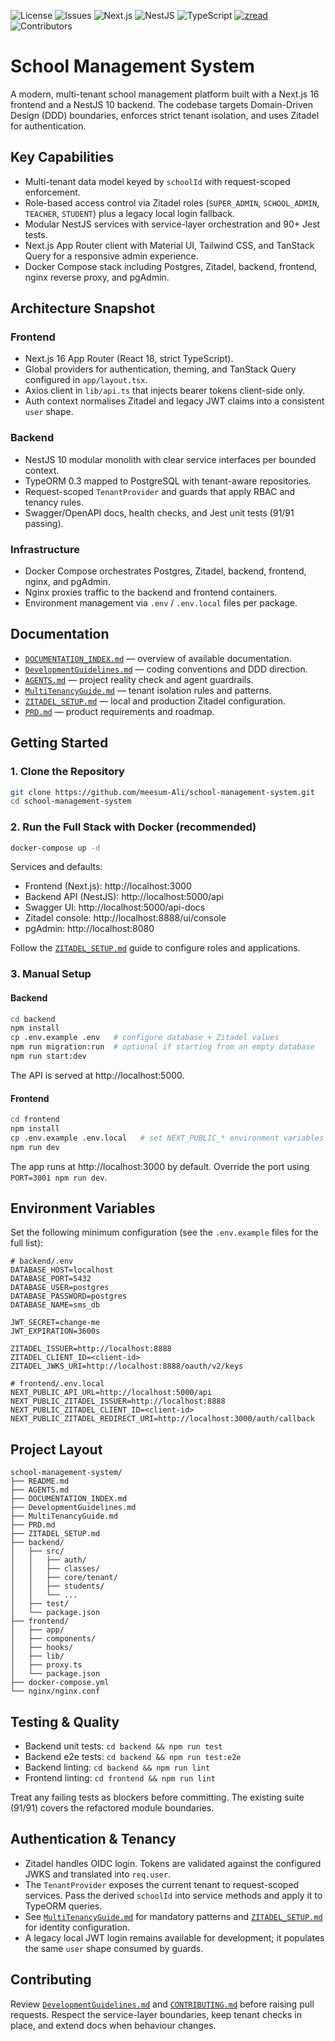 ![License](https://img.shields.io/github/license/meesum-Ali/school-management-system)
![Issues](https://img.shields.io/github/issues/meesum-Ali/school-management-system)
![Next.js](https://img.shields.io/badge/Next.js-16-black)
![NestJS](https://img.shields.io/badge/NestJS-10-red)
![TypeScript](https://img.shields.io/badge/TypeScript-5-blue)
[![zread](https://img.shields.io/badge/Ask_Zread-_.svg?style=flat&color=00b0aa&labelColor=000000&logo=data%3Aimage%2Fsvg%2Bxml%3Bbase64%2CPHN2ZyB3aWR0aD0iMTYiIGhlaWdodD0iMTYiIHZpZXdCb3g9IjAgMCAxNiAxNiIgZmlsbD0ibm9uZSIgeG1sbnM9Imh0dHA6Ly93d3cudzMub3JnLzIwMDAvc3ZnIj4KPHBhdGggZD0iTTQuOTYxNTYgMS42MDAxSDIuMjQxNTZDMS44ODgxIDEuNjAwMSAxLjYwMTU2IDEuODg2NjQgMS42MDE1NiAyLjI0MDFWNC45NjAxQzEuNjAxNTYgNS4zMTM1NiAxLjg4ODEgNS42MDAxIDIuMjQxNTYgNS42MDAxSDQuOTYxNTZDNS4zMTUwMiA1LjYwMDEgNS42MDE1NiA1LjMxMzU2IDUuNjAxNTYgNC45NjAxVjIuMjQwMUM1LjYwMTU2IDEuODg2NjQgNS4zMTUwMiAxLjYwMDEgNC45NjE1NiAxLjYwMDFaIiBmaWxsPSIjZmZmIi8%2BCjxwYXRoIGQ9Ik00Ljk2MTU2IDEwLjM5OTlIMi4yNDE1NkMxLjg4ODEgMTAuMzk5OSAxLjYwMTU2IDEwLjY4NjQgMS42MDE1NiAxMS4wMzk5VjEzLjc1OTlDMS42MDE1NiAxNC4xMTM0IDEuODg4MSAxNC4zOTk5IDIuMjQxNTYgMTQuMzk5OUg0Ljk2MTU2QzUuMzE1MDIgMTQuMzk5OSA1LjYwMTU2IDE0LjExMzQgNS42MDE1NiAxMy43NTk5VjExLjAzOTlDNS42MDE1NiAxMC42ODY0IDUuMzE1MDIgMTAuMzk5OSA0Ljk2MTU2IDEwLjM5OTlaIiBmaWxsPSIjZmZmIi8%2BCjxwYXRoIGQ9Ik0xMy43NTg0IDEuNjAwMUgxMS4wMzg0QzEwLjY4NSAxLjYwMDEgMTAuMzk4NCAxLjg4NjY0IDEwLjM5ODQgMi4yNDAxVjQuOTYwMUMxMC4zOTg0IDUuMzEzNTYgMTAuNjg1IDUuNjAwMSAxMS4wMzg0IDUuNjAwMUgxMy43NTg0QzE0LjExMTkgNS42MDAxIDE0LjM5ODQgNS4zMTM1NiAxNC4zOTg0IDQuOTYwMVYyLjI0MDFDMTQuMzk4NCAxLjg4NjY0IDE0LjExMTkgMS42MDAxIDEzLjc1ODQgMS42MDAxWiIgZmlsbD0iI2ZmZiIvPgo8cGF0aCBkPSJNNCAxMkwxMiA0TDQgMTJaIiBmaWxsPSIjZmZmIi8%2BCjxwYXRoIGQ9Ik00IDEyTDEyIDQiIHN0cm9rZT0iI2ZmZiIgc3Ryb2tlLXdpZHRoPSIxLjUiIHN0cm9rZS1saW5lY2FwPSJyb3VuZCIvPgo8L3N2Zz4K&logoColor=ffffff)](https://zread.ai/meesum-Ali/school-management-system)
![Contributors](https://img.shields.io/github/contributors/meesum-Ali/school-management-system)

# School Management System

A modern, multi-tenant school management platform built with a Next.js 16 frontend and a NestJS 10 backend. The codebase targets Domain-Driven Design (DDD) boundaries, enforces strict tenant isolation, and uses Zitadel for authentication.

## Key Capabilities

- Multi-tenant data model keyed by `schoolId` with request-scoped enforcement.
- Role-based access control via Zitadel roles (`SUPER_ADMIN`, `SCHOOL_ADMIN`, `TEACHER`, `STUDENT`) plus a legacy local login fallback.
- Modular NestJS services with service-layer orchestration and 90+ Jest tests.
- Next.js App Router client with Material UI, Tailwind CSS, and TanStack Query for a responsive admin experience.
- Docker Compose stack including Postgres, Zitadel, backend, frontend, nginx reverse proxy, and pgAdmin.

## Architecture Snapshot

### Frontend
- Next.js 16 App Router (React 18, strict TypeScript).
- Global providers for authentication, theming, and TanStack Query configured in `app/layout.tsx`.
- Axios client in `lib/api.ts` that injects bearer tokens client-side only.
- Auth context normalises Zitadel and legacy JWT claims into a consistent `user` shape.

### Backend
- NestJS 10 modular monolith with clear service interfaces per bounded context.
- TypeORM 0.3 mapped to PostgreSQL with tenant-aware repositories.
- Request-scoped `TenantProvider` and guards that apply RBAC and tenancy rules.
- Swagger/OpenAPI docs, health checks, and Jest unit tests (91/91 passing).

### Infrastructure
- Docker Compose orchestrates Postgres, Zitadel, backend, frontend, nginx, and pgAdmin.
- Nginx proxies traffic to the backend and frontend containers.
- Environment management via `.env` / `.env.local` files per package.

## Documentation

- [`DOCUMENTATION_INDEX.md`](DOCUMENTATION_INDEX.md) — overview of available documentation.
- [`DevelopmentGuidelines.md`](DevelopmentGuidelines.md) — coding conventions and DDD direction.
- [`AGENTS.md`](AGENTS.md) — project reality check and agent guardrails.
- [`MultiTenancyGuide.md`](MultiTenancyGuide.md) — tenant isolation rules and patterns.
- [`ZITADEL_SETUP.md`](ZITADEL_SETUP.md) — local and production Zitadel configuration.
- [`PRD.md`](PRD.md) — product requirements and roadmap.

## Getting Started

### 1. Clone the Repository

```bash
git clone https://github.com/meesum-Ali/school-management-system.git
cd school-management-system
```

### 2. Run the Full Stack with Docker (recommended)

```bash
docker-compose up -d
```

Services and defaults:

- Frontend (Next.js): http://localhost:3000
- Backend API (NestJS): http://localhost:5000/api
- Swagger UI: http://localhost:5000/api-docs
- Zitadel console: http://localhost:8888/ui/console
- pgAdmin: http://localhost:8080

Follow the [`ZITADEL_SETUP.md`](ZITADEL_SETUP.md) guide to configure roles and applications.

### 3. Manual Setup

#### Backend

```bash
cd backend
npm install
cp .env.example .env   # configure database + Zitadel values
npm run migration:run  # optional if starting from an empty database
npm run start:dev
```

The API is served at http://localhost:5000.

#### Frontend

```bash
cd frontend
npm install
cp .env.example .env.local   # set NEXT_PUBLIC_* environment variables
npm run dev
```

The app runs at http://localhost:3000 by default. Override the port using `PORT=3001 npm run dev`.

## Environment Variables

Set the following minimum configuration (see the `.env.example` files for the full list):

```env
# backend/.env
DATABASE_HOST=localhost
DATABASE_PORT=5432
DATABASE_USER=postgres
DATABASE_PASSWORD=postgres
DATABASE_NAME=sms_db

JWT_SECRET=change-me
JWT_EXPIRATION=3600s

ZITADEL_ISSUER=http://localhost:8888
ZITADEL_CLIENT_ID=<client-id>
ZITADEL_JWKS_URI=http://localhost:8888/oauth/v2/keys

# frontend/.env.local
NEXT_PUBLIC_API_URL=http://localhost:5000/api
NEXT_PUBLIC_ZITADEL_ISSUER=http://localhost:8888
NEXT_PUBLIC_ZITADEL_CLIENT_ID=<client-id>
NEXT_PUBLIC_ZITADEL_REDIRECT_URI=http://localhost:3000/auth/callback
```

## Project Layout

```
school-management-system/
├── README.md
├── AGENTS.md
├── DOCUMENTATION_INDEX.md
├── DevelopmentGuidelines.md
├── MultiTenancyGuide.md
├── PRD.md
├── ZITADEL_SETUP.md
├── backend/
│   ├── src/
│   │   ├── auth/
│   │   ├── classes/
│   │   ├── core/tenant/
│   │   ├── students/
│   │   └── ...
│   ├── test/
│   └── package.json
├── frontend/
│   ├── app/
│   ├── components/
│   ├── hooks/
│   ├── lib/
│   ├── proxy.ts
│   └── package.json
├── docker-compose.yml
└── nginx/nginx.conf
```

## Testing & Quality

- Backend unit tests: `cd backend && npm run test`
- Backend e2e tests: `cd backend && npm run test:e2e`
- Backend linting: `cd backend && npm run lint`
- Frontend linting: `cd frontend && npm run lint`

Treat any failing tests as blockers before committing. The existing suite (91/91) covers the refactored module boundaries.

## Authentication & Tenancy

- Zitadel handles OIDC login. Tokens are validated against the configured JWKS and translated into `req.user`.
- The `TenantProvider` exposes the current tenant to request-scoped services. Pass the derived `schoolId` into service methods and apply it to TypeORM queries.
- See [`MultiTenancyGuide.md`](MultiTenancyGuide.md) for mandatory patterns and [`ZITADEL_SETUP.md`](ZITADEL_SETUP.md) for identity configuration.
- A legacy local JWT login remains available for development; it populates the same `user` shape consumed by guards.

## Contributing

Review [`DevelopmentGuidelines.md`](DevelopmentGuidelines.md) and [`CONTRIBUTING.md`](CONTRIBUTING.md) before raising pull requests. Respect the service-layer boundaries, keep tenant checks in place, and extend docs when behaviour changes.
